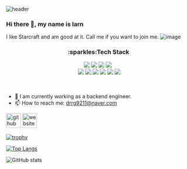 ![header](https://capsule-render.vercel.app/api?type=waving&color=gradient&height=300&section=header&text=Hi~%20There%20I`m%20larn&fontSize=45)
### Hi there 👋, my name is larn
I like Starcraft and am good at it. Call me if you want to join me.
![image](https://user-images.githubusercontent.com/47582622/154676342-489b85f1-3473-4b8e-883c-baa6ae60428a.png)

<div align=center>
  <div align=center> <h3>:sparkles:Tech Stack</h3> </div>
<img src="https://img.shields.io/badge/Java-007396?style=flat&logo=Java&logoColor=white"/></a>&nbsp<img src="https://img.shields.io/badge/JavaScript-F7DF1E?style=flat&logo=JavaScript&logoColor=white"/></a>&nbsp<img src="https://img.shields.io/badge/SpringBoot-6DB33F?style=flat&logo=SpringBoot&logoColor=black"/></a>&nbsp<img src="https://img.shields.io/badge/Spring-6DB33F?style=flat&logo=Spring&logoColor=black"/></a>&nbsp<br></a>&nbsp<img src="https://img.shields.io/badge/Oracle-F80000?style=flat&logo=Oracle&logoColor=black"/></a>&nbsp<img src="https://img.shields.io/badge/jQuery-0769AD?style=flat&logo=jQuery&logoColor=white"/></a>&nbsp<img src="https://img.shields.io/badge/Linux-FCC624?style=flat&logo=Linux&logoColor=black"/></a>&nbsp<img src="https://img.shields.io/badge/ApacheTomcat-F8DC75?style=flat&logo=ApacheTomcat&logoColor=black"/></a>&nbsp<img src="https://img.shields.io/badge/Bootstrap-7952B3?style=flat&logo=Bootstrap&logoColor=black"/></a>&nbsp<img src="https://img.shields.io/badge/HTML5-E34F26?style=flat&logo=HTML5&logoColor=black"/></a>
<br><br><br>
</div>


- 🔭 I am currently working as a backend engineer. 
- 📫 How to reach me: drrg9211@naver.com 


[<img src='https://cdn.jsdelivr.net/npm/simple-icons@3.0.1/icons/github.svg' alt='github' height='40'>](https://github.com/asd9211)  [<img src='https://cdn.jsdelivr.net/npm/simple-icons@3.0.1/icons/icloud.svg' alt='website' height='40'>](https://foot-develop.tistory.com/)  

[![trophy](https://github-profile-trophy.vercel.app/?username=asd9211)](https://github.com/ryo-ma/github-profile-trophy)

[![Top Langs](https://github-readme-stats.vercel.app/api/top-langs/?username=asd9211)](https://github.com/anuraghazra/github-readme-stats)

![GitHub stats](https://github-readme-stats.vercel.app/api?username=asd9211&show_icons=true)  
